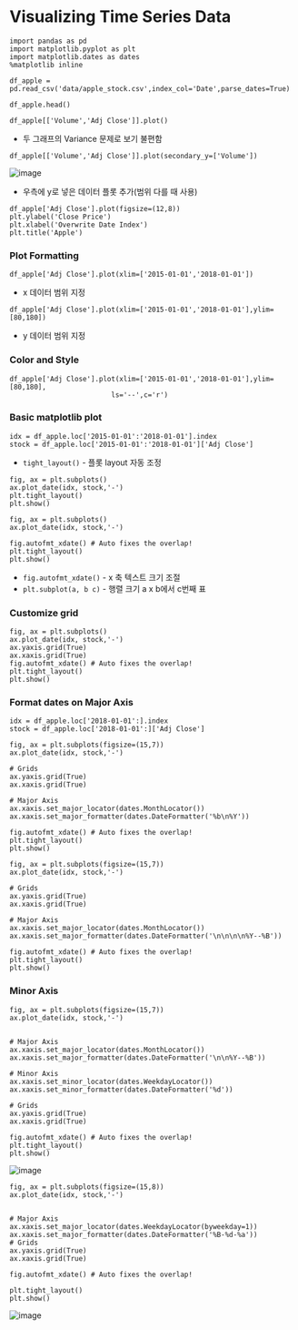 # Visualizing Time Series Data

```
import pandas as pd
import matplotlib.pyplot as plt 
import matplotlib.dates as dates
%matplotlib inline
```

```
df_apple = pd.read_csv('data/apple_stock.csv',index_col='Date',parse_dates=True)
```

```
df_apple.head()
```

```
df_apple[['Volume','Adj Close']].plot()
```
- 두 그래프의 Variance 문제로 보기 불편함

```
df_apple[['Volume','Adj Close']].plot(secondary_y=['Volume'])
```
![image](https://user-images.githubusercontent.com/102014209/160044357-54b834f2-5381-4a4d-b8fc-83e95079de8f.png)
- 우측에 y로 넣은 데이터 플롯 추가(범위 다를 때 사용)

```
df_apple['Adj Close'].plot(figsize=(12,8))
plt.ylabel('Close Price')
plt.xlabel('Overwrite Date Index')
plt.title('Apple')
```

### Plot Formatting



```
df_apple['Adj Close'].plot(xlim=['2015-01-01','2018-01-01'])
```
- x 데이터 범위 지정

```
df_apple['Adj Close'].plot(xlim=['2015-01-01','2018-01-01'],ylim=[80,180])
```
- y 데이터 범위 지정

### Color and Style
```
df_apple['Adj Close'].plot(xlim=['2015-01-01','2018-01-01'],ylim=[80,180],
                         ls='--',c='r')
```
### Basic matplotlib plot

```
idx = df_apple.loc['2015-01-01':'2018-01-01'].index
stock = df_apple.loc['2015-01-01':'2018-01-01']['Adj Close']
```
- `tight_layout()` - 플롯 layout 자동 조정

```
fig, ax = plt.subplots()
ax.plot_date(idx, stock,'-')
plt.tight_layout()
plt.show()
```

```
fig, ax = plt.subplots()
ax.plot_date(idx, stock,'-')

fig.autofmt_xdate() # Auto fixes the overlap!
plt.tight_layout()
plt.show()
```
- `fig.autofmt_xdate()` - x 축 텍스트 크기 조절
- `plt.subplot(a, b c)` - 행렬 크기 a x b에서 c번째 표


### Customize grid

```
fig, ax = plt.subplots()
ax.plot_date(idx, stock,'-')
ax.yaxis.grid(True)
ax.xaxis.grid(True)
fig.autofmt_xdate() # Auto fixes the overlap!
plt.tight_layout()
plt.show()
```

### Format dates on Major Axis

```
idx = df_apple.loc['2018-01-01':].index
stock = df_apple.loc['2018-01-01':]['Adj Close']
```

```
fig, ax = plt.subplots(figsize=(15,7))
ax.plot_date(idx, stock,'-')

# Grids
ax.yaxis.grid(True)
ax.xaxis.grid(True)

# Major Axis
ax.xaxis.set_major_locator(dates.MonthLocator())
ax.xaxis.set_major_formatter(dates.DateFormatter('%b\n%Y'))

fig.autofmt_xdate() # Auto fixes the overlap!
plt.tight_layout()
plt.show()
```

```
fig, ax = plt.subplots(figsize=(15,7))
ax.plot_date(idx, stock,'-')

# Grids
ax.yaxis.grid(True)
ax.xaxis.grid(True)

# Major Axis
ax.xaxis.set_major_locator(dates.MonthLocator())
ax.xaxis.set_major_formatter(dates.DateFormatter('\n\n\n\n%Y--%B'))

fig.autofmt_xdate() # Auto fixes the overlap!
plt.tight_layout()
plt.show()
```
### Minor Axis
```
fig, ax = plt.subplots(figsize=(15,7))
ax.plot_date(idx, stock,'-')


# Major Axis
ax.xaxis.set_major_locator(dates.MonthLocator())
ax.xaxis.set_major_formatter(dates.DateFormatter('\n\n%Y--%B'))

# Minor Axis
ax.xaxis.set_minor_locator(dates.WeekdayLocator())
ax.xaxis.set_minor_formatter(dates.DateFormatter('%d'))

# Grids
ax.yaxis.grid(True)
ax.xaxis.grid(True)

fig.autofmt_xdate() # Auto fixes the overlap!
plt.tight_layout()
plt.show()
```
![image](https://user-images.githubusercontent.com/102014209/160045690-c4c0a0c5-1e82-41db-bd64-c6e4cae1b5c4.png)
```
fig, ax = plt.subplots(figsize=(15,8))
ax.plot_date(idx, stock,'-')


# Major Axis
ax.xaxis.set_major_locator(dates.WeekdayLocator(byweekday=1))
ax.xaxis.set_major_formatter(dates.DateFormatter('%B-%d-%a'))
# Grids
ax.yaxis.grid(True)
ax.xaxis.grid(True)

fig.autofmt_xdate() # Auto fixes the overlap!

plt.tight_layout()
plt.show()
```
![image](https://user-images.githubusercontent.com/102014209/160045614-a8958bb3-542f-45f1-8638-6375d9daf5f8.png)
